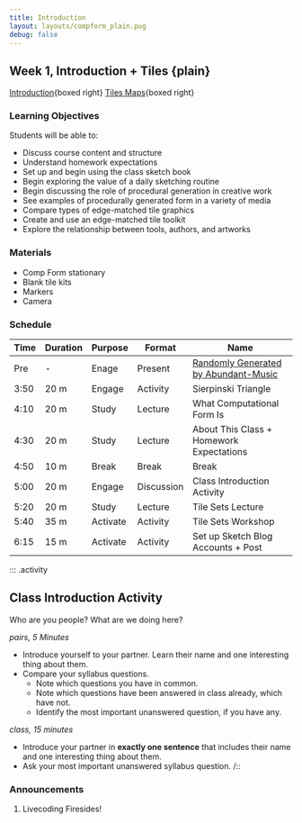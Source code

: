 ```yaml
---
title: Introduction
layout: layouts/compform_plain.pug
debug: false
---
```


## Week 1, Introduction + Tiles {plain}

[Introduction](../introduction/index.html){boxed right}
[Tiles Maps](../tiles/index.html){boxed right}

### Learning Objectives
Students will be able to:
- Discuss course content and structure
- Understand homework expectations
- Set up and begin using the class sketch book
- Begin exploring the value of a daily sketching routine
- Begin discussing the role of procedural generation in creative work
- See examples of procedurally generated form in a variety of media
- Compare types of edge-matched tile graphics
- Create and use an edge-matched tile toolkit
- Explore the relationship between tools, authors, and artworks


### Materials
- Comp Form stationary
- Blank tile kits
- Markers
- Camera

### Schedule


| Time | Duration | Purpose    | Format     | Name |
| --   | --         | -------- | ---------- | ---------------------------------------------------------------------- |
| Pre  | -          | Enage    | Present    | [Randomly Generated by Abundant-Music](http://www.abundant-music.com/) |
| 3:50 | 20 m       | Engage   | Activity   | Sierpinski Triangle                                                    |
| 4:10 | 20 m       | Study    | Lecture    | What Computational Form Is                                             |
| 4:30 | 20 m       | Study    | Lecture    | About This Class + Homework Expectations                               |
| 4:50 | 10 m       | Break    | Break      | Break                                                                  |
| 5:00 | 20 m       | Engage   | Discussion | Class Introduction Activity                                            |
| 5:20 | 20 m       | Study    | Lecture    | Tile Sets Lecture                                                      |
| 5:40 | 35 m       | Activate | Activity   | Tile Sets Workshop                                                     |
| 6:15 | 15 m       | Activate | Activity   | Set up Sketch Blog Accounts + Post                                     |




::: .activity
## Class Introduction Activity

Who are you people? What are we doing here?

*pairs, 5 Minutes*

- Introduce yourself to your partner. Learn their name and one interesting thing about them.
- Compare your syllabus questions. 
    - Note which questions you have in common. 
    - Note which questions have been answered in class already, which have not. 
    - Identify the most important unanswered question, if you have any.

*class, 15 minutes*

- Introduce your partner in **exactly one sentence** that includes their name and one interesting thing about them.
- Ask your most important unanswered syllabus question.
/::


### Announcements

1. Livecoding Firesides!



<style>
  .headless thead {
      display: none;
  }
 table.table-responsive { display: table; }
</style>

